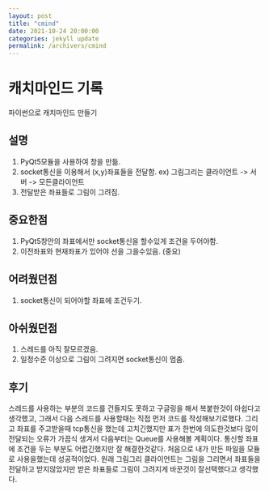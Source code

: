 ```yaml
---
layout: post
title: "cmind"
date: 2021-10-24 20:00:00
categories: jekyll update
permalink: /archivers/cmind
---
```



# 캐치마인드 기록
파이썬으로 캐치마인드 만들기

## 설명
1. PyQt5모듈을 사용하여 창을 만듦.
2. socket통신을 이용해서 (x,y)좌표들을 전달함. ex) 그림그리는 클라이언트 -> 서버 -> 모든클라이언트
3. 전달받은 좌표들로 그림이 그려짐.

## 중요한점
1. PyQt5창안의 좌표에서만 socket통신을 할수있게 조건을 두어야함.
2. 이전좌표와 현재좌표가 있어야 선을 그을수있음. (중요)

## 어려웠던점
1. socket통신이 되어야할 좌표에 조건두기.

## 아쉬웠던점
1. 스레드를 아직 잘모르겠음.
2. 일정수준 이상으로 그림이 그려지면 socket통신이 멈춤. 

## 후기
스레드를 사용하는 부분의 코드를 건들지도 못하고 구글링을 해서 복붙한것이 아쉽다고 생각했고, 그래서 다음 스레드를 사용할때는 직접 먼저 코드를 작성해보기로했다. 그리고 좌표를 주고받을때 tcp통신을 했는데 고치긴했지만 표가 한번에 의도한것보다 많이 전달되는 오류가 가끔식 생겨서 다음부터는 Queue를 사용해볼 계획이다. 통신할 좌표에 조건을 두는 부분도 어렵긴했지만 잘 해결한것같다. 처음으로 내가 만든 파일을 모듈로 사용을했는데 성공적이었다. 원래 그림그리 클라이언트는 그림을 그리면서 좌표들을 전달하고 받지않았지만 받은 좌표들로 그림이 그려지게 바꾼것이 잘선택했다고 생각했다. 
